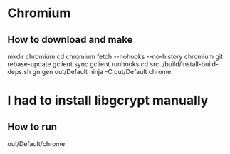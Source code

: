# Chromium

## How to download and make

mkdir chromium
cd chromium
fetch --nohooks --no-history chromium
git rebase-update
gclient sync
gclient runhooks
cd src
./build/install-build-deps.sh
gn gen out/Default
ninja -C out/Default chrome

# I had to install libgcrypt manually

## How to run

out/Default/chrome
